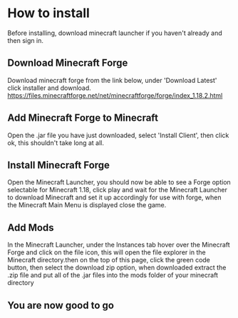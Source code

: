 # How to install

Before installing, download minecraft launcher if you haven't already and then sign in.


## Download Minecraft Forge

Download minecraft forge from the link below, under 'Download Latest' click installer and download.
https://files.minecraftforge.net/net/minecraftforge/forge/index_1.18.2.html


## Add Minecraft Forge to Minecraft

Open the .jar file you have just downloaded, select 'Install Client', then click ok, this shouldn't take long at all.


## Install Minecraft Forge

Open the Minecraft Launcher, you should now be able to see a Forge option selectable for Minecraft 1.18, click play and wait
for the Minecraft Launcher to download Minecraft and set it up accordingly for use with forge, when the Minecraft Main Menu
is displayed close the game.


## Add Mods

In the Minecraft Launcher, under the Instances tab hover over the Minecraft Forge and click on the file icon,
this will open the file explorer in the Minecraft directory.then on the top of this page, click the green code button,
then select the download zip option, when downloaded extract the .zip file and put all of the .jar files into the mods folder
of your minecraft directory


## You are now good to go
